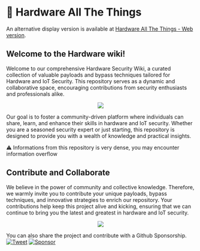 # 🔌 Hardware All The Things

An alternative display version is available at [Hardware All The Things - Web version](https://swisskyrepo.github.io/HardwareAllTheThings/).

## Welcome to the Hardware wiki!

Welcome to our comprehensive Hardware Security Wiki, a curated collection of valuable payloads and bypass techniques tailored for Hardware and IoT Security. This repository serves as a dynamic and collaborative space, encouraging contributions from security enthusiasts and professionals alike.

<p align="center">
  <img src="https://raw.githubusercontent.com/swisskyrepo/HardwareAllTheThings/master/docs/assets/logo.png" style="max-width: 400px;">
</p>

Our goal is to foster a community-driven platform where individuals can share, learn, and enhance their skills in hardware and IoT security. Whether you are a seasoned security expert or just starting, this repository is designed to provide you with a wealth of knowledge and practical insights.

:warning: Informations from this repository is very dense, you may encounter information overflow


## Contribute and Collaborate

We believe in the power of community and collective knowledge. Therefore, we warmly invite you to contribute your unique payloads, bypass techniques, and innovative strategies to enrich our repository. 
Your contributions help keep this project alive and kicking, ensuring that we can continue to bring you the latest and greatest in hardware and IoT security.

<p align="center">
<a href="https://github.com/swisskyrepo/HardwareAllTheThings/graphs/contributors">
  <img src="https://contrib.rocks/image?repo=swisskyrepo/HardwareAllTheThings&max=36">
</a>
</p>

You can also share the project and contribute with a Github Sponsorship.    
[![Tweet](https://img.shields.io/twitter/url/http/shields.io.svg?style=social)](https://twitter.com/intent/tweet?text=Hardware%20All%20The%20Things,%20a%20curated%20collection%20of%20valuable%20payloads%20and%20bypass%20techniques%20tailored%20for%20Hardware%20and%20IoT%20Security%20-%20by%20@pentest_swissky&url=https://swisskyrepo.github.io/HardwareAllTheThings/)
[![Sponsor](https://img.shields.io/static/v1?label=Sponsor&message=%E2%9D%A4&logo=GitHub&link=https://github.com/sponsors/swisskyrepo)](https://github.com/sponsors/swisskyrepo)